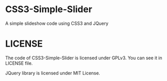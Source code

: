 CSS3-Simple-Slider
==================

A simple slideshow code using CSS3 and JQuery

LICENSE
=======

The code of CSS3-Simple-Slider is licensed under GPLv3. 
You can see it in LICENSE file.

JQuery library is licensed under MIT License.
